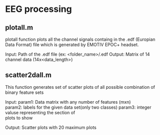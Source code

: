 # EEG processing

## plotall.m

plotall function plots all the channel signals containg 
in the .edf (Europian Data Format) file which is generated 
by EMOTIV EPOC+ headset.

Input: Path of the .edf file (ex: <folder_name>/<file>.edf
Output: Matrix of 14 channel data (14x<data_length>)      


## scatter2dall.m

This function generates set of scatter plots of all possible 
combination of binary feature sets

Input: param1: Data matrix with any number of features (mxn)  
       param2: labels for the given data set(only two classes)
       param3: integer valuse representing the section of     
               plots to show                        

Output: Scatter plots with 20 maximum plots 
